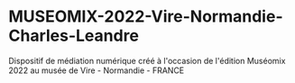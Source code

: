 # MUSEOMIX-2022-Vire-Normandie-Charles-Leandre
 Dispositif de médiation numérique créé à l'occasion de l'édition Muséomix 2022 au musée de Vire - Normandie - FRANCE 
